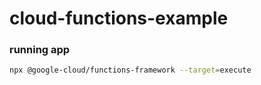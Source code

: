 # cloud-functions-example

### running app
```sh
npx @google-cloud/functions-framework --target=execute
```
